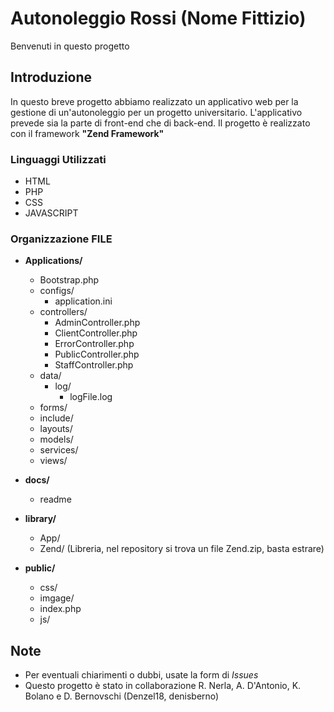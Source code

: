 
# Autonoleggio Rossi (Nome Fittizio) 
Benvenuti in questo progetto 

## Introduzione 
In questo breve progetto abbiamo realizzato un applicativo web per la gestione di un'autonoleggio per un progetto universitario. L'applicativo prevede sia la parte di front-end che di back-end. Il progetto è realizzato con il framework **"Zend Framework"**

### Linguaggi Utilizzati 
* HTML 
* PHP
* CSS 
* JAVASCRIPT 

### Organizzazione FILE 

* **Applications/**
    * Bootstrap.php 
    * configs/ 
        * application.ini
    * controllers/ 
        * AdminController.php
        * ClientController.php
        * ErrorController.php
        * PublicController.php
        * StaffController.php
    * data/ 
        * log/ 
            * logFile.log
    * forms/
    * include/
    * layouts/ 
    * models/
    * services/ 
    * views/ 

* **docs/** 
    * readme
* **library/**
    * App/
    * Zend/ (Libreria, nel repository si trova un file Zend.zip, basta estrare)
* **public/** 
    * css/
    * imgage/
    * index.php
    * js/ 


## Note 
* Per eventuali chiarimenti o dubbi, usate la form di *Issues*
* Questo progetto è stato in collaborazione R. Nerla, A. D'Antonio, K. Bolano e D. Bernovschi (Denzel18, denisberno) 

